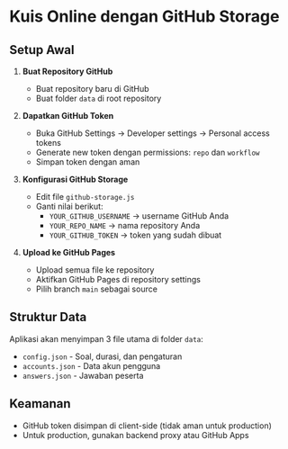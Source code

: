 # Kuis Online dengan GitHub Storage

## Setup Awal

1. **Buat Repository GitHub**
   - Buat repository baru di GitHub
   - Buat folder `data` di root repository

2. **Dapatkan GitHub Token**
   - Buka GitHub Settings → Developer settings → Personal access tokens
   - Generate new token dengan permissions: `repo` dan `workflow`
   - Simpan token dengan aman

3. **Konfigurasi GitHub Storage**
   - Edit file `github-storage.js`
   - Ganti nilai berikut:
     - `YOUR_GITHUB_USERNAME` → username GitHub Anda
     - `YOUR_REPO_NAME` → nama repository Anda  
     - `YOUR_GITHUB_TOKEN` → token yang sudah dibuat

4. **Upload ke GitHub Pages**
   - Upload semua file ke repository
   - Aktifkan GitHub Pages di repository settings
   - Pilih branch `main` sebagai source

## Struktur Data

Aplikasi akan menyimpan 3 file utama di folder `data`:
- `config.json` - Soal, durasi, dan pengaturan
- `accounts.json` - Data akun pengguna
- `answers.json` - Jawaban peserta

## Keamanan

- GitHub token disimpan di client-side (tidak aman untuk production)
- Untuk production, gunakan backend proxy atau GitHub Apps
